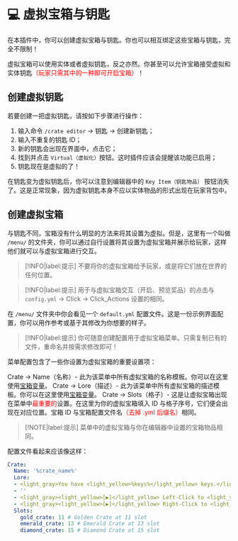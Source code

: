 # 💻 虚拟宝箱与钥匙

在本插件中，你可以创建虚拟宝箱与钥匙。你也可以相互绑定这些宝箱与钥匙，完全不限制！

虚拟宝箱可以使用实体或者虚拟钥匙，反之亦然。你甚至可以允许宝箱接受虚拟和实体钥匙<font color="red">（玩家只需其中的一种即可开启宝箱）</font>！

## 创建虚拟钥匙

若要创建一把虚拟钥匙，请按如下步骤进行操作：

1. 输入命令 `/crate editor` -> 钥匙 -> 创建新钥匙；
2. 输入不重复的钥匙 ID；
3. 新的钥匙会出现在界面中，点击它；
4. 找到并点击 `Virtual（虚拟化）`按钮。这时插件应该会提醒该功能已启用；
5. 钥匙现在是虚拟的了！

在钥匙变为虚拟钥匙后，你可以注意到编辑器中的 `Key Item（钥匙物品）` 按钮消失了。这是正常现象，因为虚拟钥匙本身不应以实体物品的形式出现在玩家背包中。

## 创建虚拟宝箱

与钥匙不同，宝箱没有什么明显的方法来将其设置为虚拟。但是，这里有一个叫做 `/menu/` 的文件夹，你可以通过自行设置将其设置为虚拟宝箱并展示给玩家，这样他们就可以与虚拟宝箱进行交互。

> [!INFO|label:提示]
> 不要将你的虚拟宝箱给予玩家，或是将它们放在世界的任何位置。

> [!INFO|label:提示]
> 用于与虚拟宝箱交互（开启、预览奖品）的点击与 `config.yml` -> Click -> Click_Actions 设置的相同。

在 `/menu/` 文件夹中你会看见一个 `default.yml` 配置文件。这是一份示例界面配置，你可以用作参考或基于其修改为你想要的样子。

> [!INFO|label:提示]
> 你可随意创建配置用于虚拟宝箱菜单。只需复制已有的文件，重命名并按需求修改即可！

菜单配置包含了一些你设置为虚拟宝箱的重要设置项：

Crate -> Name（名称）- 此为该菜单中所有虚拟宝箱的名称模板。你可以在这里使用[宝箱变量](utility.placeholders.md#宝箱变量)。
Crate -> Lore（描述）- 此为该菜单中所有虚拟宝箱的描述模板。你可以在这里使用[宝箱变量](utility.placeholders.md#宝箱变量)。
Crate -> Slots（格子）- 这是让虚拟宝箱出现在菜单中<font color="red">最重要的</font>设置。在这里为你的虚拟宝箱填入 ID 与格子序号，它们便会出现在对应位置。宝箱 ID 与宝箱配置文件名<font color="red">（去掉 .yml 后缀名）</font>相同。

> [!NOTE|label:提示]
> 菜单中的虚拟宝箱与你在编辑器中设置的宝箱物品相同。

配置文件看起来应该像这样：

```YAML
Crate:
  Name: '%crate_name%'
  Lore:
  - <light_gray>You have <light_yellow>%keys%</light_yellow> keys.</light_gray>
  - ''
  - <light_gray><light_yellow>[▶]</light_yellow> Left-Click to <light_yellow>preview</light_yellow>.</light_gray>
  - <light_gray><light_yellow>[▶]</light_yellow> Right-Click to <light_yellow>open</light_yellow>.</light_gray>
  Slots:
    gold_crate: 11 # Golden Crate at 11 slot
    emerald_crate: 13 # Emerald Crate at 13 slot
    diamond_crate: 15 # Diamond Crate at 15 slot
```
